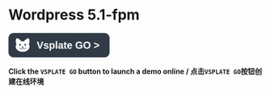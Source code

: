 # Wordpress 5.1-fpm

<a href="https://www.vsplate.com/?docker-compose=https://github.com/vsplate/dcenvs/wordpress/5.1-fpm"><img alt="VSPLATE GO" src="https://raw.githubusercontent.com/vsplate/images/master/vsgo_btn.png" width="200px"></a>

**Click the `VSPLATE GO` button to launch a demo online / 点击`VSPLATE GO`按钮创建在线环境**